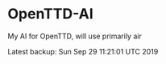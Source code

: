 # OpenTTD-AI
My AI for OpenTTD, will use primarily air

Latest backup: Sun Sep 29 11:21:01 UTC 2019
